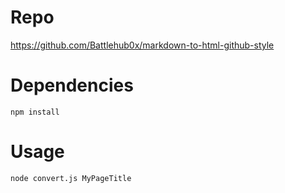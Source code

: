 
# Repo

https://github.com/Battlehub0x/markdown-to-html-github-style

# Dependencies

```
npm install
```

# Usage
```
node convert.js MyPageTitle
```